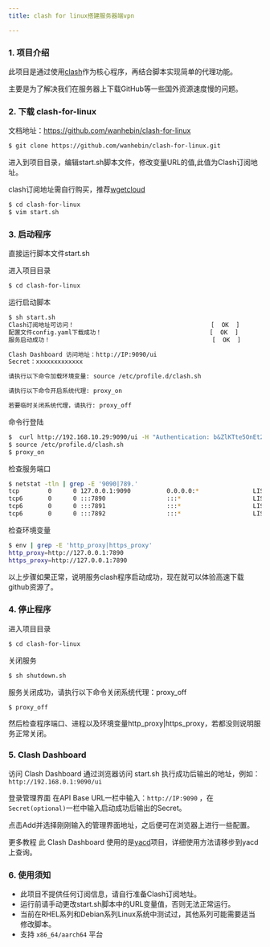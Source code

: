 ```yaml
---
title: clash for linux搭建服务器端vpn

---
```


### 1. 项目介绍

此项目是通过使用[clash](https://link.zhihu.com/?target=https%3A//github.com/Dreamacro/clash)作为核心程序，再结合脚本实现简单的代理功能。

主要是为了解决我们在服务器上下载GitHub等一些国外资源速度慢的问题。

### 2. 下载 clash-for-linux

文档地址：https://github.com/wanhebin/clash-for-linux

```bash
$ git clone https://github.com/wanhebin/clash-for-linux.git
```

进入到项目目录，编辑start.sh脚本文件，修改变量URL的值,此值为Clash订阅地址。

clash订阅地址需自行购买，推荐[wgetcloud](https://3jkkvi9afjjln2yjwnbc.wgetcloud.org/)

```bash
$ cd clash-for-linux
$ vim start.sh
```

### 3. 启动程序

直接运行脚本文件start.sh

进入项目目录

```bash
$ cd clash-for-linux
```

运行启动脚本

```bash
$ sh start.sh
Clash订阅地址可访问！                                      [  OK  ]
配置文件config.yaml下载成功！                              [  OK  ]
服务启动成功！                                             [  OK  ]

Clash Dashboard 访问地址：http://IP:9090/ui
Secret：xxxxxxxxxxxxx

请执行以下命令加载环境变量: source /etc/profile.d/clash.sh

请执行以下命令开启系统代理: proxy_on

若要临时关闭系统代理，请执行: proxy_off
```

命令行登陆

```bash
$  curl http://192.168.10.29:9090/ui -H "Authentication: b&ZlKTte5OnEt2Sn"
$ source /etc/profile.d/clash.sh
$ proxy_on
```

检查服务端口

```bash
$ netstat -tln | grep -E '9090|789.'
tcp        0      0 127.0.0.1:9090          0.0.0.0:*               LISTEN     
tcp6       0      0 :::7890                 :::*                    LISTEN     
tcp6       0      0 :::7891                 :::*                    LISTEN     
tcp6       0      0 :::7892                 :::*                    LISTEN
```

检查环境变量

```bash
$ env | grep -E 'http_proxy|https_proxy'
http_proxy=http://127.0.0.1:7890
https_proxy=http://127.0.0.1:7890
```

以上步骤如果正常，说明服务clash程序启动成功，现在就可以体验高速下载github资源了。

### 4. 停止程序

进入项目目录

```bash
$ cd clash-for-linux
```

关闭服务

```bash
$ sh shutdown.sh
```

服务关闭成功，请执行以下命令关闭系统代理：proxy_off

```bash
$ proxy_off
```

然后检查程序端口、进程以及环境变量http_proxy|https_proxy，若都没则说明服务正常关闭。

### 5. Clash Dashboard

访问 Clash Dashboard 通过浏览器访问 start.sh 执行成功后输出的地址，例如：`http://192.168.0.1:9090/ui`

登录管理界面 在API Base URL一栏中输入：`http://IP:9090` ，在`Secret(optional)`一栏中输入启动成功后输出的Secret。

点击Add并选择刚刚输入的管理界面地址，之后便可在浏览器上进行一些配置。

更多教程 此 Clash Dashboard 使用的是[yacd](https://link.zhihu.com/?target=https%3A//github.com/haishanh/yacd)项目，详细使用方法请移步到yacd上查询。

### 6. 使用须知

- 此项目不提供任何订阅信息，请自行准备Clash订阅地址。
- 运行前请手动更改start.sh脚本中的URL变量值，否则无法正常运行。
- 当前在RHEL系列和Debian系列Linux系统中测试过，其他系列可能需要适当修改脚本。
- 支持 `x86_64/aarch64` 平台
